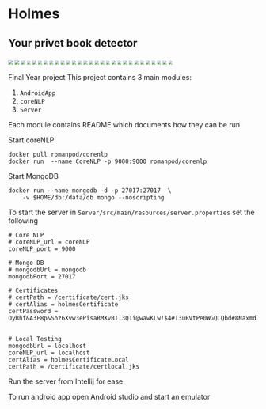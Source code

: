 # Holmes
## Your privet book detector

<img src=".img/AliceChapter4Pie.jpg" style="zoom:57%;" />

<img src=".img/AliceLogLollipopChapter4.jpg" style="zoom:57%;" />

<img src=".img/AliceLogLollipopWhole.jpg" style="zoom:47%;" />

<img src=".img/AliceLollipopChapter4.jpg" style="zoom:47%;" />

<img src=".img/AliceLollipopWhole.jpg" style="zoom:47%;" />

<img src=".img/AliceWholePie.jpg" style="zoom:47%;" />

<img src=".img/AndroidDB.png" style="zoom:47%;" />

<img src=".img/CharacterNetworkDiagram.png" style="zoom:47%;" />

<img src=".img/CIpipeline.png" style="zoom:47%;" />
<img src=".img/CoreNLPPipeLines.png" style="zoom:47%;" />

<img src=".img/dockerisation.png" style="zoom:47%;" />

<img src=".img/entityList.jpg" style="zoom:47%;" />

<img src=".img/EntityProfile.jpg" style="zoom:47%;" />

<img src=".img/future.png" style="zoom:47%;" />

<img src=".img/GatsbyNetworkAverageL29C21.jpg" style="zoom:47%;" />

<img src=".img/GatsbyNetworkChapter2l100c100T.jpg" style="zoom:47%;" />

<img src=".img/GatsbyNetworkChapter2L74C15T.jpg" style="zoom:47%;" />

<img src=".img/GatsbyNetworkMeanL29C21.jpg" style="zoom:47%;" />

<img src=".img/GatsbyNetworkMedianL29C21.jpg" style="zoom:47%;" />

<img src=".img/HighlightedGatsbyNetworkChapter2L74C15T.jpg" style="zoom:47%;" />

<img src=".img/mainActivity.jpg" style="zoom:47%;" />


<img src=".img/mvvm.png" style="zoom:47%;" />

<img src=".img/networkControls.jpg" style="zoom:47%;" />

<img src=".img/NetworkSequence.png" style="zoom:47%;" />

<img src=".img/networkSteps.png" style="zoom:47%;" />

<img src=".img/processingSequence.png" style="zoom:47%;" />

<img src=".img/readerInterface.jpg" style="zoom:47%;" />

<img src=".img/tokenVSpunctuation.png" style="zoom:47%;" />

<img src=".img/visualisationMenu.jpg" style="zoom:47%;" />

Final Year project
This project contains 3 main modules:
1. `AndroidApp`
2. `coreNLP`
3. `Server`

Each module contains README which documents how they can be run


Start coreNLP
```
docker pull romanpod/corenlp
docker run  --name CoreNLP -p 9000:9000 romanpod/corenlp
```

Start MongoDB
```
docker run --name mongodb -d -p 27017:27017  \
    -v $HOME/db:/data/db mongo --noscripting 
```

To start the server
in `Server/src/main/resources/server.properties` set the following
```
# Core NLP
# coreNLP_url = coreNLP
coreNLP_port = 9000

# Mongo DB
# mongodbUrl = mongodb
mongodbPort = 27017

# Certificates
# certPath = /certificate/cert.jks
# certAlias = holmesCertificate
certPassword = OyBhf&A3F8p&Shz6Xvw3ePisaRMXvBII3Q1i@wawKLw!$4#I3uRVtPe0WGQLQbd#8NaxmdI%!k@NppKSeVsfpDKkuxTWkm9CMmM


# Local Testing
mongodbUrl = localhost
coreNLP_url = localhost
certAlias = holmesCertificateLocal
certPath = /certificate/certlocal.jks
```
Run the server from Intellij for ease

To run android app open Android studio and start an emulator